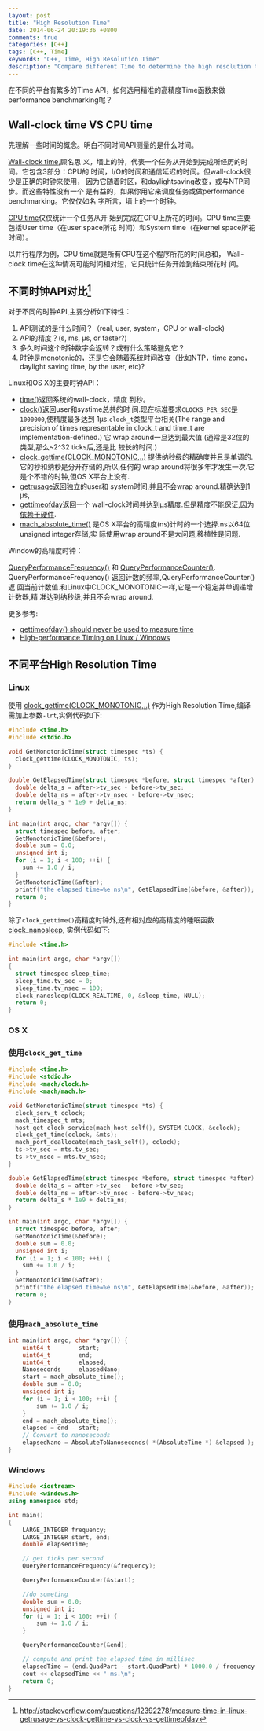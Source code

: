 ```yaml
---
layout: post
title: "High Resolution Time"
date: 2014-06-24 20:19:36 +0800
comments: true
categories: [C++]
tags: [C++, Time]
keywords: "C++, Time, High Resolution Time"
description: "Compare different Time to determine the high resolution time in different platform"
---
```


在不同的平台有繁多的Time API，如何选用精准的高精度Time函数来做
performance benchmarking呢？

## Wall-clock time VS CPU time
先理解一些时间的概念。明白不同时间API测量的是什么时间。

[Wall-clock time](http://en.wikipedia.org/wiki/Wall-clock_time),顾名思
义，墙上的钟，代表一个任务从开始到完成所经历的时间。它包含3部分：CPU的
时间，I/O的时间和通信延迟的时间。但wall-clock很少是正确的时钟来使用，
因为它随着时区，和daylightsaving改变，或与NTP同步。而这些特性没有一个
是有益的，如果你用它来调度任务或做performance benchmarking。它仅仅如名
字所言，墙上的一个时钟。

[CPU time](http://en.wikipedia.org/wiki/CPU_time)仅仅统计一个任务从开
始到完成在CPU上所花的时间。CPU time主要包括User time（在user space所花
时间）和System time（在kernel space所花时间）。

以并行程序为例，CPU time就是所有CPU在这个程序所花的时间总和，
Wall-clock time在这种情况可能时间相对短，它只统计任务开始到结束所花时
间。

<!-- more -->

## 不同时钟API对比[^f1]
对于不同的时钟API,主要分析如下特性：

1. API测试的是什么时间？（real, user, system，CPU or wall-clock)
2. API的精度？(s, ms, µs, or faster?)
3. 多久时间这个时钟数字会返转？或有什么策略避免它？
4. 时钟是monotonic的，还是它会随着系统时间改变（比如NTP，time zone，
daylight saving time, by the user, etc)?

Linux和OS X的主要时钟API：

* [time()](http://linux.die.net/man/2/time)返回系统的wall-clock，精度
  到秒。
* [clock()](http://linux.die.net/man/3/clock)返回user和systime总共的时
  间.现在标准要求`CLOCKS_PER_SEC`是`1000000`,使精度最多达到
  1µs.`clock_t`类型平台相关(The range and precision of times
  representable in clock_t and time_t are implementation-defined.) 它
  wrap around一旦达到最大值.(通常是32位的类型,那么~2^32 ticks后,还是比
  较长的时间.)
* [clock_gettime(CLOCK_MONOTONIC,..)](http://linux.die.net/man/3/clock_gettime)
  提供纳秒级的精确度并且是单调的.它的秒和纳秒是分开存储的,所以,任何的
  wrap around将很多年才发生一次.它是个不错的时钟,但OS X平台上没有.
* [getrusage](http://linux.die.net/man/2/getrusage)返回独立的user和
  system时间,并且不会wrap around.精确达到1 µs,
* [gettimeofday](http://linux.die.net/man/2/gettimeofday)返回一个
  wall-clock时间并达到µs精度.但是精度不能保证,因为[依赖于硬件](http://www.lehman.cuny.edu/cgi-bin/man-cgi?gettimeofday+3).
* [mach_absolute_time()](https://developer.apple.com/library/mac/qa/qa1398/_index.html)
  是OS X平台的高精度(ns)计时的一个选择.ns以64位unsigned integer存储,实
  际使用wrap around不是大问题,移植性是问题.

Window的高精度时钟：

[QueryPerformanceFrequency()](http://msdn.microsoft.com/en-us/library/ms644905(VS.85).aspx)
和
[QueryPerformanceCounter()](http://msdn.microsoft.com/en-us/library/ms644904(v=VS.85).aspx).
QueryPerformanceFrequency() 返回计数的频率,QueryPerformanceCounter()返
回当前计数值.和Linux中CLOCK_MONOTONIC一样,它是一个稳定并单调递增计数器,精
准达到纳秒级,并且不会wrap around.

更多参考:

* [gettimeofday() should never be used to measure time](https://blog.habets.se/2010/09/gettimeofday-should-never-be-used-to-measure-time)
* [High-performance Timing on Linux / Windows](http://tdistler.com/2010/06/27/high-performance-timing-on-linux-windows)

## 不同平台High Resolution Time

### Linux
使用
[clock_gettime(CLOCK_MONOTONIC,..)](http://linux.die.net/man/3/clock_gettime)
作为High Resolution Time,编译需加上参数`-lrt`,实例代码如下:

``` c clock_gettime.c
#include <time.h>
#include <stdio.h>

void GetMonotonicTime(struct timespec *ts) {
  clock_gettime(CLOCK_MONOTONIC, ts);
}

double GetElapsedTime(struct timespec *before, struct timespec *after) {
  double delta_s = after->tv_sec - before->tv_sec;
  double delta_ns = after->tv_nsec - before->tv_nsec;
  return delta_s * 1e9 + delta_ns;
}

int main(int argc, char *argv[]) {
  struct timespec before, after;
  GetMonotonicTime(&before);
  double sum = 0.0;
  unsigned int i;
  for (i = 1; i < 100; ++i) {
    sum += 1.0 / i;
  }
  GetMonotonicTime(&after);
  printf("the elapsed time=%e ns\n", GetElapsedTime(&before, &after));
  return 0;
}
```

除了`clock_gettime()`高精度时钟外,还有相对应的高精度的睡眠函数
[clock_nanosleep](http://pubs.opengroup.org/onlinepubs/000095399/functions/clock_nanosleep.html),
实例代码如下:

``` c clock_nanosleep.c
#include <time.h>

int main(int argc, char *argv[])
{
  struct timespec sleep_time;
  sleep_time.tv_sec = 0;
  sleep_time.tv_nsec = 100;
  clock_nanosleep(CLOCK_REALTIME, 0, &sleep_time, NULL);
  return 0;
}
```

### OS X

### 使用`clock_get_time`
``` c clock_get_time.c
#include <time.h>
#include <stdio.h>
#include <mach/clock.h>
#include <mach/mach.h>

void GetMonotonicTime(struct timespec *ts) {
  clock_serv_t cclock;
  mach_timespec_t mts;
  host_get_clock_service(mach_host_self(), SYSTEM_CLOCK, &cclock);
  clock_get_time(cclock, &mts);
  mach_port_deallocate(mach_task_self(), cclock);
  ts->tv_sec = mts.tv_sec;
  ts->tv_nsec = mts.tv_nsec;
}

double GetElapsedTime(struct timespec *before, struct timespec *after) {
  double delta_s = after->tv_sec - before->tv_sec;
  double delta_ns = after->tv_nsec - before->tv_nsec;
  return delta_s * 1e9 + delta_ns;
}

int main(int argc, char *argv[]) {
  struct timespec before, after;
  GetMonotonicTime(&before);
  double sum = 0.0;
  unsigned int i;
  for (i = 1; i < 100; ++i) {
    sum += 1.0 / i;
  }
  GetMonotonicTime(&after);
  printf("the elapsed time=%e ns\n", GetElapsedTime(&before, &after));
  return 0;
}
```

### 使用`mach_absolute_time`
``` c mach_absolute_time.c
int main(int argc, char *argv[]) {
    uint64_t        start;
    uint64_t        end;
    uint64_t        elapsed;
    Nanoseconds     elapsedNano;
    start = mach_absolute_time();
    double sum = 0.0;
    unsigned int i;
    for (i = 1; i < 100; ++i) {
        sum += 1.0 / i;
    }
    end = mach_absolute_time();
    elapsed = end - start;
    // Convert to nanoseconds
    elapsedNano = AbsoluteToNanoseconds( *(AbsoluteTime *) &elapsed );
}
```

### Windows
``` c++ query_performance.cc
#include <iostream>
#include <windows.h> 
using namespace std;

int main()
{
    LARGE_INTEGER frequency;
    LARGE_INTEGER start, end;
    double elapsedTime;

    // get ticks per second
    QueryPerformanceFrequency(&frequency);

    QueryPerformanceCounter(&start);

    //do someting
    double sum = 0.0;
    unsigned int i;
    for (i = 1; i < 100; ++i) {
        sum += 1.0 / i;
    }

    QueryPerformanceCounter(&end);

    // compute and print the elapsed time in millisec
    elapsedTime = (end.QuadPart - start.QuadPart) * 1000.0 / frequency.QuadPart;
    cout << elapsedTime << " ms.\n";
    return 0;
}
```


[^f1]: http://stackoverflow.com/questions/12392278/measure-time-in-linux-getrusage-vs-clock-gettime-vs-clock-vs-gettimeofday
